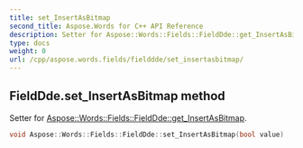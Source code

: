 ```yaml
---
title: set_InsertAsBitmap
second_title: Aspose.Words for C++ API Reference
description: Setter for Aspose::Words::Fields::FieldDde::get_InsertAsBitmap. 
type: docs
weight: 0
url: /cpp/aspose.words.fields/fielddde/set_insertasbitmap/
---
```

## FieldDde.set_InsertAsBitmap method


Setter for [Aspose::Words::Fields::FieldDde::get_InsertAsBitmap](./get_insertasbitmap/).

```cpp
void Aspose::Words::Fields::FieldDde::set_InsertAsBitmap(bool value)
```

